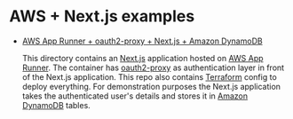 # AWS + Next.js examples

- [AWS App Runner + oauth2-proxy + Next.js + Amazon DynamoDB](./app-runner-oauth2-proxy-dynamodb/)

  This directory contains an [Next.js](https://nextjs.org/) application hosted on [AWS App Runner](https://aws.amazon.com/apprunner/). The container has [oauth2-proxy](https://github.com/oauth2-proxy/oauth2-proxy) as authentication layer in front of the Next.js application. This repo also contains [Terraform](https://www.terraform.io/) config to deploy everything. For demonstration purposes the Next.js application takes the authenticated user's details and stores it in [Amazon DynamoDB](https://aws.amazon.com/dynamodb/) tables.
